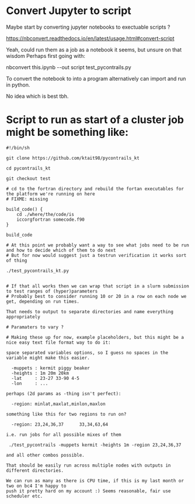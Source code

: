 # Convert Jupyter to script

Maybe start by converting jupyter notebooks to exectuable scripts ?

https://nbconvert.readthedocs.io/en/latest/usage.html#convert-script

Yeah, could run them as a job as a notebook it seems, but unsure on that wisdom
Perhaps first going with:

nbconvert this.ipynb --out script test_pycontrails.py

To convert the notebook to into a program
alternatively
can import and run in python.

No idea which is best tbh.

# Script to run as start of a cluster job might be something like:

```
#!/bin/sh

git clone https://github.com/ktait98/pycontrails_kt

cd pycontrails_kt

git checkout test

# cd to the fortran directory and rebuild the fortan executables for the platform we're running on here
# FIXME: missing

build_code() {
	cd ./where/the/code/is
	iccorgfortran somecode.f90
}

build_code

# At this point we probably want a way to see what jobs need to be run and how to decide which of them to do next
# But for now would suggest just a testrun verification it works sort of thing

./test_pycontrails_kt.py


# If that all works then we can wrap that script in a slurm submission to test ranges of (hyper)parameters
# Probably best to consider running 10 or 20 in a row on each node we get, depending on run times.

That needs to output to separate directories and name everything appropriately

# Paramaters to vary ?

# Making these up for now, example placeholders, but this might be a nice easy text file format way to do it:

space separated variables options, so I guess no spaces in the variable might make this easier.

  -muppets : kermit piggy beaker
  -heights : 1m 20m 20km
  -lat     : 23-27 33-90 4-5
  -lon     : ...

perhaps (2d params as -thing isn't perfect):

  -region: minlat,maxlat,minlon,maxlon

something like this for two regions to run on?

  -region: 23,24,36,37      33,34,63,64

i.e. run jobs for all possible mixes of them

 ./test_pycontrails -muppets kermit -heights 1m -region 23,24,36,37

and all other combos possible.

That should be easily run across multiple nodes with outputs in different directories.

We can run as many as there is CPU time, if this is my last month or two on bc4 I'm happy to
push it pretty hard on my account :) Seems reasonable, fair use scheduler etc.



